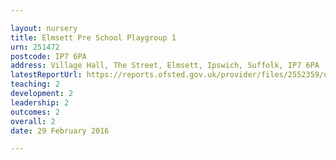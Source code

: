 ```yaml
---

layout: nursery
title: Elmsett Pre School Playgroup 1
urn: 251472
postcode: IP7 6PA
address: Village Hall, The Street, Elmsett, Ipswich, Suffolk, IP7 6PA
latestReportUrl: https://reports.ofsted.gov.uk/provider/files/2552359/urn/251472.pdf
teaching: 2
development: 2
leadership: 2
outcomes: 2
overall: 2
date: 29 February 2016

---
```

